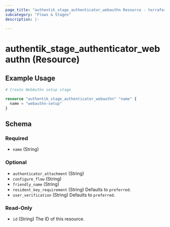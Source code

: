 ```yaml
---
page_title: "authentik_stage_authenticator_webauthn Resource - terraform-provider-authentik"
subcategory: "Flows & Stages"
description: |-
  
---
```


# authentik_stage_authenticator_webauthn (Resource)



## Example Usage

```terraform
# Create WebAuthn setup stage

resource "authentik_stage_authenticator_webauthn" "name" {
  name = "webauthn-setup"
}
```

<!-- schema generated by tfplugindocs -->
## Schema

### Required

- `name` (String)

### Optional

- `authenticator_attachment` (String)
- `configure_flow` (String)
- `friendly_name` (String)
- `resident_key_requirement` (String) Defaults to `preferred`.
- `user_verification` (String) Defaults to `preferred`.

### Read-Only

- `id` (String) The ID of this resource.
